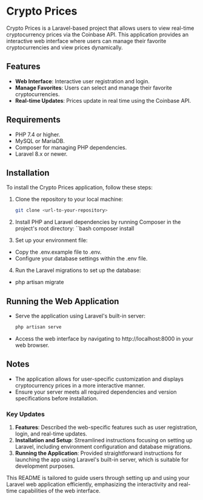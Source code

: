 # Crypto Prices

Crypto Prices is a Laravel-based project that allows users to view real-time cryptocurrency prices via the Coinbase API. This application provides an interactive web interface where users can manage their favorite cryptocurrencies and view prices dynamically.

## Features

- **Web Interface**: Interactive user registration and login.
- **Manage Favorites**: Users can select and manage their favorite cryptocurrencies.
- **Real-time Updates**: Prices update in real time using the Coinbase API.

## Requirements

- PHP 7.4 or higher.
- MySQL or MariaDB.
- Composer for managing PHP dependencies.
- Laravel 8.x or newer.

## Installation

To install the Crypto Prices application, follow these steps:

1. Clone the repository to your local machine:
   ```bash
   git clone <url-to-your-repository>

2. Install PHP and Laravel dependencies by running Composer in the project's root directory:
   ``bash
   composer install

3. Set up your environment file:
- Copy the .env.example file to .env.
- Configure your database settings within the .env file.

4. Run the Laravel migrations to set up the database:
- php artisan migrate

## Running the Web Application
- Serve the application using Laravel's built-in server:
   ```bash
   php artisan serve

- Access the web interface by navigating to http://localhost:8000 in your web browser.

## Notes

- The application allows for user-specific customization and displays cryptocurrency prices in a more interactive manner.
- Ensure your server meets all required dependencies and version specifications before installation.

### Key Updates
1. **Features**: Described the web-specific features such as user registration, login, and real-time updates.
2. **Installation and Setup**: Streamlined instructions focusing on setting up Laravel, including environment configuration and database migrations.
3. **Running the Application**: Provided straightforward instructions for launching the app using Laravel's built-in server, which is suitable for development purposes.

This README is tailored to guide users through setting up and using your Laravel web application efficiently, emphasizing the interactivity and real-time capabilities of the web interface.